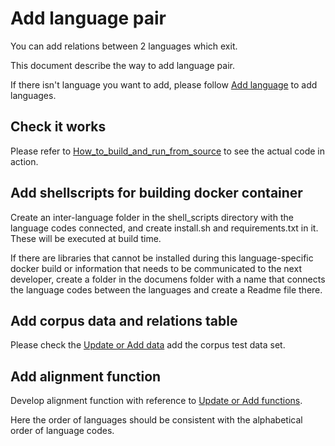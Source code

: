 # Add language pair

You can add relations between 2 languages which exit.

This document describe the way to add language pair.

If there isn't language you want to add, please follow [Add language](Add_language.md) to add languages.

## Check it works

Please refer to [How_to_build_and_run_from_source](How_to_build_and_run_from_source.md) to see the actual code in action.

## Add shellscripts for building docker container
Create an inter-language folder in the shell_scripts directory with the language codes connected, and create install.sh and requirements.txt in it. These will be executed at build time.

If there are libraries that cannot be installed during this language-specific docker build or information that needs to be communicated to the next developer, create a folder in the documens folder with a name that connects the language codes between the languages and create a Readme file there.

## Add corpus data and relations table

Please check the [Update or Add data](Update_or_Add_data.md) add the corpus test data set.

## Add alignment function 

Develop alignment function with reference to [Update or Add functions](Update_or_Add_functions.md).

Here the order of languages should be consistent with the alphabetical order of language codes.
